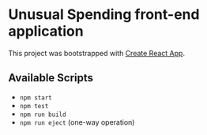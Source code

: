 # Unusual Spending front-end application

This project was bootstrapped with [Create React App](https://github.com/facebook/create-react-app).

## Available Scripts

- `npm start`
- `npm test`
- `npm run build`
- `npm run eject` (one-way operation)
